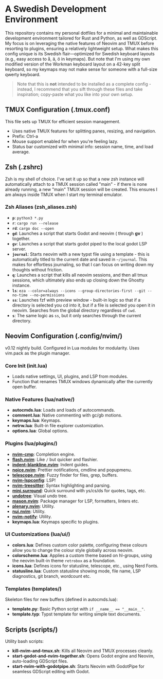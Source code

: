 # A Swedish Development Environment

This repository contains my personal dotfiles for a minimal and maintainable development environment tailored for Rust and Python, as well as GDScript. My focus is on leveraging the native features of Neovim and TMUX before resorting to plugins, ensuring a relatively lightweight setup.
What makes this config unique is its Swedish flair—optimized for Swedish keyboard layouts (e.g., easy access to å, ä, ö in keymaps). But note that I'm using my own modified version of the Workman keyboard layout on a 42-key split keyboard, so my keymaps may not make sense for someone with a full-size qwerty keyboard.

> Note that this is **not** intended to be installed as a complete config - instead, I recommend that you sift through these files and take inspiration; copy-paste what you like into your own setup.

## TMUX Configuration (.tmux.conf)

This file sets up TMUX for efficient session management.
- Uses native TMUX features for splitting panes, resizing, and navigation.
- Prefix: Ctrl-a
- Mouse support enabled for when you're feeling lazy.
- Status bar customized with minimal info: session name, time, and load average.

## Zsh (.zshrc)

Zsh is my shell of choice. I've set it up so that a new zsh instance will automatically attach to a TMUX session called "main" - if there is none already running, a new "main" TMUX session will be created. This ensures I am always inside TMUX when I start my terminal emulator.

### Zsh Aliases (zsh_aliases.zsh)
- **`p`**: `python3 *.py`
- **`r`**: `cargo run --release`
- **`rd`**: `cargo doc --open`
- **`gd`**: Launches a script that starts Godot and neovim ( through **gv** ) together.
- **`gv`**: Launches a script that starts godot piped to the local godot LSP server.
- **`journal`**: Starts neovim with a new typst file using a template - this is automatically titled to the current date and saved in `~/journal`. This makes for effortless journaling, so that I can focus on writing down my thoughts without friction.
- **`q`**: Launches a script that kills all neovim sessions, and then all tmux sessions, which ultimately also ends up closing down the Ghostty instance.
- **`ls`**: `eza --color=always --icons --group-directories-first --git --no-time --no-permissions`
- **`ss`**: Launches fzf with preview window - built-in logic so that if a directory is selected you cd into it, but if a file is selected you open it in neovim. Searches from the global directory regardless of `cwd`.
- **`s`**: The same logic as `ss`, but it only searches through the current directory.

## Neovim Configuration (.config/nvim/)

v0.12 nightly build. Configured in Lua modules for modularity. Uses vim.pack as the plugin manager.
### Core Init (init.lua)
- Loads native settings, UI, plugins, and LSP from modules.
- Function that renames TMUX windows dynamically after the currently open buffer.

### Native Features (lua/native/)

- **autocmds.lua**: Loads and loads of autocommands.
- **comment.lua**: Native commenting with gc/gb motions.
- **keymaps.lua**: Keymaps.
- **netrw.lua**: Built-in file explorer customization.
- **options.lua**: Global options.

### Plugins (lua/plugins/)

- [**nvim-cmp**](https://dotfyle.com/plugins/hrsh7th/nvim-cmp): Completion engine.
- [**flash.nvim**](https://dotfyle.com/plugins/folke/flash.nvim): Like `/` but quicker and flashier.
- [**indent-blankline.nvim**](https://dotfyle.com/plugins/lukas-reineke/indent-blankline.nvim): Indent guides.
- [**noice.nvim**](https://dotfyle.com/plugins/folke/noice.nvim): Prettier notifications, cmdline and popupmenu.
- [**telescope.nvim**](https://dotfyle.com/plugins/nvim-telescope/telescope.nvim): Fuzzy finder for files, grep, buffers.
- [**nvim-lspconfig**](https://dotfyle.com/plugins/neovim/nvim-lspconfig): LSP!
- [**nvim-treesitter**](https://dotfyle.com/plugins/nvim-treesitter/nvim-treesitter): Syntax highlighting and parsing.
- [**mini.surround**](https://dotfyle.com/plugins/echasnovski/mini.surround): Quick surround with ys/cs/ds for quotes, tags, etc.
- [**undotree**](https://github.com/mbbill/undotree): Visual undo tree.
- [**mason.nvim**](https://dotfyle.com/plugins/williamboman/mason.nvim): Package manager for LSP, formatters, linters etc.
- [**plenary.nvim**](https://dotfyle.com/plugins/nvim-lua/plenary.nvim): Utility.
- [**nui.nvim**](https://dotfyle.com/plugins/MunifTanjim/nui.nvim): Utility.
- [**nvim-notify**](https://dotfyle.com/plugins/rcarriga/nvim-notify): Utility.
- **keymaps.lua**: Keymaps specific to plugins.

### UI Customizations (lua/ui/)

- **colors.lua**: Defines custom color palette, configuring these colours allow you to change the colour style globally across neovim.
- **colorscheme.lua**: Applies a custom theme based on hl-groups, using the neovim built-in theme `retrobox` as a foundation.
- **icons.lua**: Defines icons for statusline, telescope, etc., using Nerd Fonts.
- **statusline.lua**: Custom statusline showing mode, file name, LSP diagnostics, git branch, wordcount etc.

### Templates (templates/)

Skeleton files for new buffers (defined in autocmds.lua):
- **template.py**: Basic Python script with `if __name__ == "__main__"`.
- **template.typ**: Typst template for writing simple text documents.

## Scripts (scripts/)

Utility bash scripts:
- **kill-nvim-and-tmux.sh**: Kills all Neovim and TMUX processes cleanly.
- **start-godot-and-nvim-together.sh**: Opens Godot engine and Neovim, auto-loading GDScript files.
- **start-nvim-with-godotpipe.sh**: Starts Neovim with GodotPipe for seamless GDScript editing with Godot.
